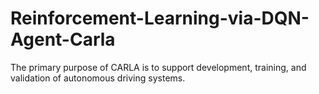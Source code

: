 # Reinforcement-Learning-via-DQN-Agent-Carla
The primary purpose of CARLA is to support development, training, and validation of autonomous driving systems.
